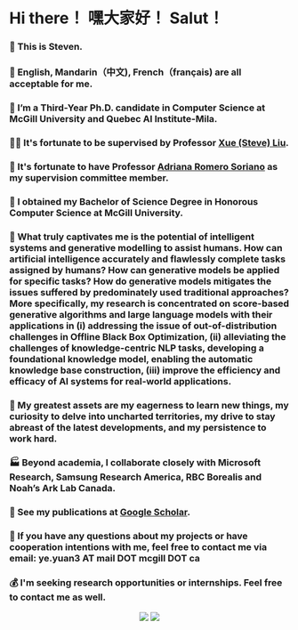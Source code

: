 # Hi there！ 嘿大家好！ Salut！
### 👋 This is Steven.
### 💬 English, Mandarin（中文), French（français) are all acceptable for me.
### 🔭 I’m a Third-Year Ph.D. candidate in Computer Science at McGill University and Quebec AI Institute-Mila. 
### 🧑‍🏫 It's fortunate to be supervised by Professor [Xue (Steve) Liu](https://cs.mcgill.ca/~xueliu/site/intro.html).
### 📅 It's fortunate to have Professor [Adriana Romero Soriano](https://sites.google.com/site/adriromsor/home) as my supervision committee member.
### 🔭 I obtained my Bachelor of Science Degree in Honorous Computer Science at McGill University. 


### 🧐 What truly captivates me is the potential of intelligent systems and generative modelling to assist humans. How can artificial intelligence accurately and flawlessly complete tasks assigned by humans? How can generative models be applied for specific tasks? How do generative models mitigates the issues suffered by predominately used traditional approaches? More specifically, my research is concentrated on **score-based generative algorithms** and **large language models** with their applications in (i) **addressing the issue of out-of-distribution challenges in Offline Black Box Optimization**, (ii) **alleviating the challenges of knowledge-centric NLP tasks**, developing a foundational knowledge model, enabling the automatic knowledge base construction, (iii) **improve the efficiency and efficacy of AI systems for real-world applications**.
### 💪 My greatest assets are my eagerness to learn new things, my curiosity to delve into uncharted territories, my drive to stay abreast of the latest developments, and my persistence to work hard.
### 🏭 Beyond academia, I collaborate closely with Microsoft Research, Samsung Research America, RBC Borealis and Noah’s Ark Lab Canada.
### 📑 See my publications at [Google Scholar](https://scholar.google.ca/citations?view_op=list_works&hl=en&user=lemEc74AAAAJ&gmla=AP6z3OYNDbOsbW4-8ApnAN9ybuGn7vNyNW-SYXwvJheUANvwhgW_OFqNOhcTZqyWMyYt9i_kvMG1bbLw3a-y9M2-JoA9rl2o7OtTIDRvRa_29xg).



### 📧 If you have any questions about my projects or have cooperation intentions with me, feel free to contact me via email: ye.yuan3 AT mail DOT mcgill DOT ca
### 💰 I'm seeking research opportunities or internships. Feel free to contact me as well.

<p align = "center">
  <img src = "https://github-readme-stats.vercel.app/api?username=StevenYuan666&hide_rank=false&line_height=20&count_private=true&theme=swift&show_icons=true">
  <img src = "https://github-readme-stats.vercel.app/api/top-langs/?username=StevenYuan666&layout=compact&theme=swift">
</p>
